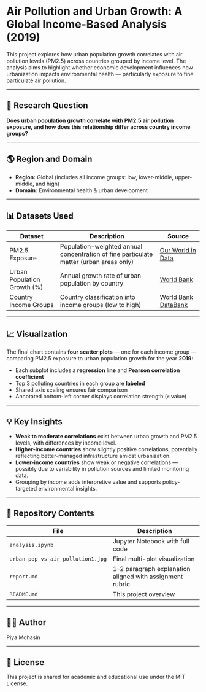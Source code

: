 # Air Pollution and Urban Growth: A Global Income-Based Analysis (2019)

This project explores how urban population growth correlates with air pollution levels (PM2.5) across countries grouped by income level. The analysis aims to highlight whether economic development influences how urbanization impacts environmental health — particularly exposure to fine particulate air pollution.

---

## 📌 Research Question

**Does urban population growth correlate with PM2.5 air pollution exposure, and how does this relationship differ across country income groups?**

---

## 🌎 Region and Domain

- **Region:** Global (includes all income groups: low, lower-middle, upper-middle, and high)
- **Domain:** Environmental health & urban development

---

## 📊 Datasets Used

| Dataset | Description | Source |
|--------|-------------|--------|
| PM2.5 Exposure | Population-weighted annual concentration of fine particulate matter (urban areas only) | [Our World in Data](https://ourworldindata.org/grapher/pm25-air-pollution?time=2019) |
| Urban Population Growth (%) | Annual growth rate of urban population by country | [World Bank](https://data.worldbank.org/indicator/SP.URB.TOTL.IN.ZS) |
| Country Income Groups | Country classification into income groups (low to high) | [World Bank DataBank](https://databank.worldbank.org/reports.aspx?source=2&series=SP.URB.TOTL.IN.ZS&country=) |

---

## 📈 Visualization

The final chart contains **four scatter plots** — one for each income group — comparing PM2.5 exposure to urban population growth for the year **2019**:

- Each subplot includes a **regression line** and **Pearson correlation coefficient**
- Top 3 polluting countries in each group are **labeled**
- Shared axis scaling ensures fair comparison
- Annotated bottom-left corner displays correlation strength (`r` value)


---

## 💡 Key Insights

- **Weak to moderate correlations** exist between urban growth and PM2.5 levels, with differences by income level.
- **Higher-income countries** show slightly positive correlations, potentially reflecting better-managed infrastructure amidst urbanization.
- **Lower-income countries** show weak or negative correlations — possibly due to variability in pollution sources and limited monitoring data.
- Grouping by income adds interpretive value and supports policy-targeted environmental insights.

---

## 📁 Repository Contents

| File | Description |
|------|-------------|
| `analysis.ipynb` | Jupyter Notebook with full code |
| `urban_pop_vs_air_pollution1.jpg` | Final multi-plot visualization |
| `report.md` | 1–2 paragraph explanation aligned with assignment rubric |
| `README.md` | This project overview |

---

## 🧑‍💻 Author

Piya Mohasin

---

## 📜 License

This project is shared for academic and educational use under the MIT License.

